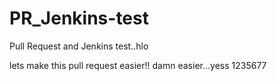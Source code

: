 # PR_Jenkins-test
Pull Request and Jenkins test..hlo

lets make this pull request easier!! damn easier...yess 1235677
